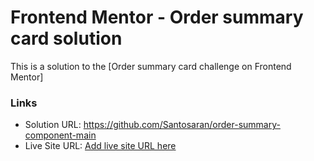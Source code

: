 # Frontend Mentor - Order summary card solution

This is a solution to the [Order summary card challenge on Frontend Mentor]
  
### Links

- Solution URL: https://github.com/Santosaran/order-summary-component-main
- Live Site URL: [Add live site URL here](https://your-live-site-url.com)

